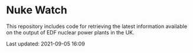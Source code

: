# Nuke Watch

This repository includes code for retrieving the latest information available on the output of EDF nuclear power plants in the UK.

Last updated: 2021-09-05 16:09